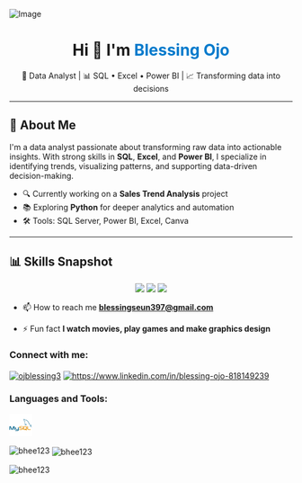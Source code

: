  ![Image](https://github.com/user-attachments/assets/8308319d-06b6-42fa-a28f-1f3b9d597a8a)
<h1 align="center">Hi 👋 I'm <span style="color:#007ACC;">Blessing Ojo</span> </h1>

<p align="center">
  🎯 Data Analyst | 📊 SQL • Excel • Power BI | 📈 Transforming data into decisions  
</p>

---

## 🚀 About Me

I'm a data analyst passionate about transforming raw data into actionable insights. With strong skills in **SQL**, **Excel**, and **Power BI**, I specialize in identifying trends, visualizing patterns, and supporting data-driven decision-making.

- 🔍 Currently working on a **Sales Trend Analysis** project
- 📚 Exploring **Python** for deeper analytics and automation
- 🛠️ Tools: SQL Server, Power BI, Excel, Canva

---

## 📊 Skills Snapshot

<p align="center">
  <img src="https://img.shields.io/badge/SQL-00758F?style=for-the-badge&logo=sql&logoColor=white"/>
  <img src="https://img.shields.io/badge/Excel-217346?style=for-the-badge&logo=microsoft-excel&logoColor=white"/>
  <img src="https://img.shields.io/badge/Power%20BI-F2C811?style=for-the-badge&logo=powerbi&logoColor=black"/>
</p>


- 📫 How to reach me **blessingseun397@gmail.com**

- ⚡ Fun fact **I watch movies, play games and make graphics design**

<h3 align="left">Connect with me:</h3>
<p align="left">
<a href="https://twitter.com/ojblessing3" target="blank"><img align="center" src="https://raw.githubusercontent.com/rahuldkjain/github-profile-readme-generator/master/src/images/icons/Social/twitter.svg" alt="ojblessing3" height="30" width="40" /></a>
<a href="https://linkedin.com/in/https://www.linkedin.com/in/blessing-ojo-818149239" target="blank"><img align="center" src="https://raw.githubusercontent.com/rahuldkjain/github-profile-readme-generator/master/src/images/icons/Social/linked-in-alt.svg" alt="https://www.linkedin.com/in/blessing-ojo-818149239" height="30" width="40" /></a>
</p>

<h3 align="left">Languages and Tools:</h3>
<p align="left"> <a href="https://www.mysql.com/" target="_blank" rel="noreferrer"> <img src="https://raw.githubusercontent.com/devicons/devicon/master/icons/mysql/mysql-original-wordmark.svg" alt="mysql" width="40" height="40"/> </a> </p>

<p><img align="left" src="https://github-readme-stats.vercel.app/api/top-langs?username=bhee123&show_icons=true&locale=en&layout=compact" alt="bhee123" /></p>

<p>&nbsp;<img align="center" src="https://github-readme-stats.vercel.app/api?username=bhee123&show_icons=true&locale=en" alt="bhee123" /></p>

<p><img align="center" src="https://github-readme-streak-stats.herokuapp.com/?user=bhee123&" alt="bhee123" /></p>
